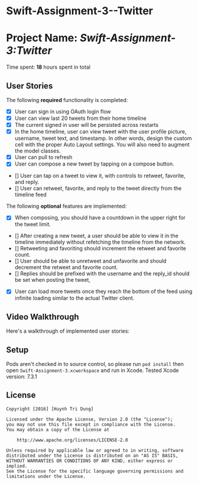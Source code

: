 # Swift-Assignment-3--Twitter
# Project Name: *Swift-Assignment-3:Twitter*

Time spent: **18** hours spent in total

## User Stories

The following **required** functionality is completed:

 - [x] User can sign in using OAuth login flow
 - [x] User can view last 20 tweets from their home timeline
 - [x] The current signed in user will be persisted across restarts
 - [x] In the home timeline, user can view tweet with the user profile picture, username, tweet text, and timestamp. In other words, design the custom cell with the proper Auto Layout settings. You will also need to augment the model classes.
 - [x] User can pull to refresh
 - [x] User can compose a new tweet by tapping on a compose button.
 - [] User can tap on a tweet to view it, with controls to retweet, favorite, and reply.
 - [] User can retweet, favorite, and reply to the tweet directly from the timeline feed

The following **optional** features are implemented:

 - [x] When composing, you should have a countdown in the upper right for the tweet limit.
 - [] After creating a new tweet, a user should be able to view it in the timeline immediately without refetching the timeline from the network.
 - [] Retweeting and favoriting should increment the retweet and favorite count.
 - [] User should be able to unretweet and unfavorite and should decrement the retweet and favorite count.
 - [] Replies should be prefixed with the username and the reply_id should be set when posting the tweet,
 - [x] User can load more tweets once they reach the bottom of the feed using infinite loading similar to the actual Twitter client.

## Video Walkthrough

Here's a walkthrough of implemented user stories:


## Setup
Pods aren't checked in to source control, so please run `pod install` then open `Swift-Assignment-3.xcworkspace` and run in Xcode. Tested Xcode version: 7.3.1

## License

    Copyright [2016] [Huynh Tri Dung]

    Licensed under the Apache License, Version 2.0 (the "License");
    you may not use this file except in compliance with the License.
    You may obtain a copy of the License at

        http://www.apache.org/licenses/LICENSE-2.0

    Unless required by applicable law or agreed to in writing, software
    distributed under the License is distributed on an "AS IS" BASIS,
    WITHOUT WARRANTIES OR CONDITIONS OF ANY KIND, either express or implied.
    See the License for the specific language governing permissions and
    limitations under the License.
